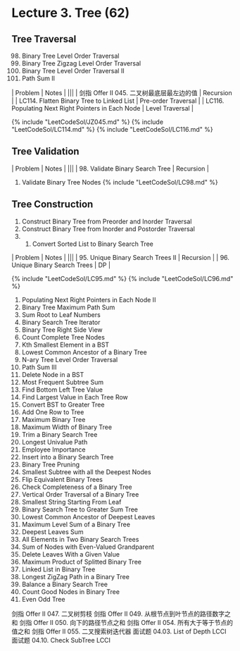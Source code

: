 # Lecture 3. Tree (62)

## Tree Traversal
98.   Binary Tree Level Order Traversal
99.   Binary Tree Zigzag Level Order Traversal
102.  Binary Tree Level Order Traversal II
1.    Path Sum II

| Problem | Notes |
|||
| 剑指 Offer II 045. 二叉树最底层最左边的值 | Recursion |
| LC114. Flatten Binary Tree to Linked List | Pre-order Traversal |
| LC116. Populating Next Right Pointers in Each Node | Level Traversal |


{% include "LeetCodeSol/JZ045.md" %}
{% include "LeetCodeSol/LC114.md" %}
{% include "LeetCodeSol/LC116.md" %}



## Tree Validation
| Problem | Notes |
|||
| 98. Validate Binary Search Tree | Recursion |


1.    Validate Binary Tree Nodes
{% include "LeetCodeSol/LC98.md" %}


## Tree Construction
1.    Construct Binary Tree from Preorder and Inorder Traversal
2.    Construct Binary Tree from Inorder and Postorder Traversal
3.    1.    Convert Sorted List to Binary Search Tree

| Problem | Notes |
|||
| 95. Unique Binary Search Trees II | Recursion |
| 96. Unique Binary Search Trees | DP |

{% include "LeetCodeSol/LC95.md" %}
{% include "LeetCodeSol/LC96.md" %}







1.    Populating Next Right Pointers in Each Node II
2.    Binary Tree Maximum Path Sum
3.    Sum Root to Leaf Numbers
4.    Binary Search Tree Iterator
5.    Binary Tree Right Side View
6.    Count Complete Tree Nodes
7.    Kth Smallest Element in a BST
8.    Lowest Common Ancestor of a Binary Tree
9.    N-ary Tree Level Order Traversal
10.   Path Sum III
11.   Delete Node in a BST
12.   Most Frequent Subtree Sum
13.   Find Bottom Left Tree Value
14.   Find Largest Value in Each Tree Row
15.   Convert BST to Greater Tree
16.   Add One Row to Tree
17.   Maximum Binary Tree
18.   Maximum Width of Binary Tree
19.   Trim a Binary Search Tree
20.   Longest Univalue Path
21.   Employee Importance
22.   Insert into a Binary Search Tree
23.   Binary Tree Pruning
24.   Smallest Subtree with all the Deepest Nodes
25.   Flip Equivalent Binary Trees
26.   Check Completeness of a Binary Tree
27.   Vertical Order Traversal of a Binary Tree
28.   Smallest String Starting From Leaf
29.   Binary Search Tree to Greater Sum Tree
30.   Lowest Common Ancestor of Deepest Leaves
31.   Maximum Level Sum of a Binary Tree
32.   Deepest Leaves Sum
33.   All Elements in Two Binary Search Trees
34.   Sum of Nodes with Even-Valued Grandparent
35.   Delete Leaves With a Given Value
36.   Maximum Product of Splitted Binary Tree
37.   Linked List in Binary Tree
38.   Longest ZigZag Path in a Binary Tree
39.   Balance a Binary Search Tree
40.   Count Good Nodes in Binary Tree
41.   Even Odd Tree

剑指 Offer II 047. 二叉树剪枝
剑指 Offer II 049. 从根节点到叶节点的路径数字之和
剑指 Offer II 050. 向下的路径节点之和
剑指 Offer II 054. 所有大于等于节点的值之和
剑指 Offer II 055. 二叉搜索树迭代器
面试题 04.03. List of Depth LCCI
面试题 04.10. Check SubTree LCCI

